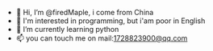 - 👋 Hi, I’m @firedMaple, i come from China
- 👀 I'm interested in programming, but i'am poor in English
- 🌱 I’m currently learning python
- 📫 you can touch me on mail:1728823900@qq.com

<!---
firedMaple/firedMaple is a ✨ special ✨ repository because its `README.md` (this file) appears on your GitHub profile.
You can click the Preview link to take a look at your changes.
--->
